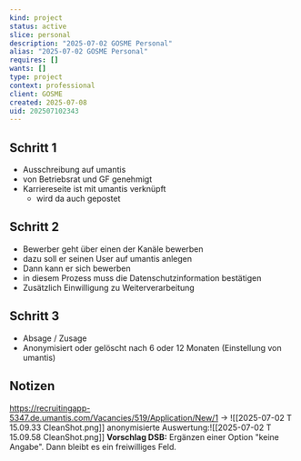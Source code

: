 ```yaml
---
kind: project
status: active
slice: personal
description: "2025-07-02 GOSME Personal"
alias: "2025-07-02 GOSME Personal"
requires: []
wants: []
type: project
context: professional
client: GOSME
created: 2025-07-08
uid: 202507102343
---
```


## Schritt 1
- Ausschreibung auf umantis
- von Betriebsrat und GF genehmigt
- Karriereseite ist mit umantis verknüpft
	- wird da auch gepostet
## Schritt 2
- Bewerber geht über einen der Kanäle bewerben
- dazu soll er seinen User auf umantis anlegen
- Dann kann er sich bewerben
- in diesem Prozess muss die Datenschutzinformation bestätigen
- Zusätzlich Einwilligung zu Weiterverarbeitung
## Schritt 3
- Absage / Zusage
- Anonymisiert oder gelöscht nach 6 oder 12 Monaten (Einstellung von umantis)

## Notizen
https://recruitingapp-5347.de.umantis.com/Vacancies/519/Application/New/1
-> ![[2025-07-02 T 15.09.33 CleanShot.png]] anonymisierte Auswertung:![[2025-07-02 T 15.09.58 CleanShot.png]]
**Vorschlag DSB:**  Ergänzen einer Option "keine Angabe". Dann bleibt es ein freiwilliges Feld.
